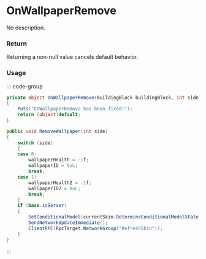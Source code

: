 # OnWallpaperRemove
<Badge type="info" text="Structure"/><Badge type="danger" text="Carbon Compatible"/><Badge type="warning" text="Oxide Compatible"/>
No description.
### Return
Returning a non-null value cancels default behavior.

### Usage
::: code-group
```csharp [Example]
private object OnWallpaperRemove(BuildingBlock buildingBlock, int side)
{
	Puts("OnWallpaperRemove has been fired!");
	return (object)default;
}
```
```csharp [Source — Assembly-CSharp @ BuildingBlock]
public void RemoveWallpaper(int side)
{
	switch (side)
	{
	case 0:
		wallpaperHealth = -1f;
		wallpaperID = 0uL;
		break;
	case 1:
		wallpaperHealth2 = -1f;
		wallpaperID2 = 0uL;
		break;
	}
	if (base.isServer)
	{
		SetConditionalModel(currentSkin.DetermineConditionalModelState(this));
		SendNetworkUpdateImmediate();
		ClientRPC(RpcTarget.NetworkGroup("RefreshSkin"));
	}
}

```
:::
